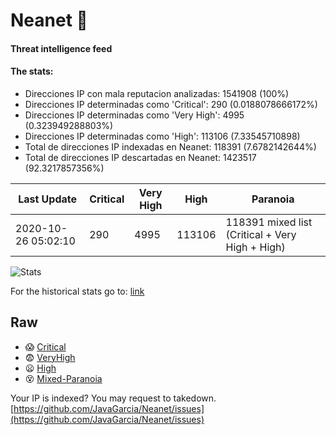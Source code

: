 # Neanet :hocho:
#### Threat intelligence feed
#### The stats:

- Direcciones IP con mala reputacion analizadas: 1541908 (100%)
- Direcciones IP determinadas como 'Critical':  290 (0.0188078666172%)
- Direcciones IP determinadas como 'Very High':  4995 (0.323949288803%)
- Direcciones IP determinadas como 'High':  113106 (7.33545710898)
- Total de direcciones IP indexadas en Neanet:  118391 (7.6782142644%)
- Total de direcciones IP descartadas en Neanet:  1423517 (92.3217857356%)

| Last Update | Critical | Very High | High | Paranoia |
| --- | --- | --- | --- | --- |
| 2020-10-26 05:02:10 | 290 | 4995 | 113106 | 118391 mixed list (Critical + Very High + High)|

![Stats](https://docs.google.com/spreadsheets/d/e/2PACX-1vSnaNMIXVabIpDJjufMlzH7poXnshF3mgd8Is1g9ytUEzVsP5my4Trn8f-xkoLLQ38xpL3HtmUexLo6/pubchart?oid=501124687&format=image)

For the historical stats go to: [link](/stats.csv)
## Raw
- :scream: [Critical](https://raw.githubusercontent.com/JavaGarcia/Neanet/master/blacklists/neanet_critical.txt)
- :fearful: [VeryHigh](https://raw.githubusercontent.com/JavaGarcia/Neanet/master/blacklists/neanet_veryHigh.txtt)
- :frowning: [High](https://raw.githubusercontent.com/JavaGarcia/Neanet/master/blacklists/neanet_high.txt)
- :dizzy_face: [Mixed-Paranoia](https://raw.githubusercontent.com/JavaGarcia/Neanet/master/blacklists/neanet_all.txt)


Your IP is indexed? You may request to takedown. [https://github.com/JavaGarcia/Neanet/issues](https://github.com/JavaGarcia/Neanet/issues)












































































































































































































































































































































































































































































































































































































































































































































































































































































































































































































































































































































































































































































































































































































































































































































































































































































































































